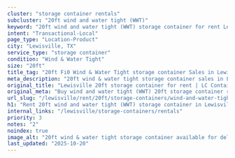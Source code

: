 ```yaml
---
cluster: "storage container rentals"
subcluster: "20ft wind and water tight (WWT)"
keyword: "20ft wind and water tight (WWT) storage container for rent Lewisville, TX"
intent: "Transactional-Local"
page_type: "Location-Product"
city: "Lewisville, TX"
service_type: "storage container"
condition: "Wind & Water Tight"
size: "20ft"
title_tag: "20ft Fi0 Wind & Water Tight storage container Sales in Lewisville | LC Container"
meta_description: "20ft wind & water tight storage container sales in Lewisville. Fast delivery, competitive pricing. Serving storage containers area. Quote ID: 3ZW. Call (214) 524-4168 for your free quote today."
original_title: "Lewisville 20ft storage container for rent | LC Container"
original_meta: "Buy wind and water tight (WWT) 20ft storage container rent with local delivery in Lewisville, TX. LC Container — local Since 2003. Request a fast quote today."
url_slug: "/lewisville/rent/20ft/storage-containers/wind-and-water-tight-wwt"
h1: "Rent 20ft wind and water tight (WWT) storage container in Lewisville"
internal_links: "/lewisville/storage-containers/rentals"
priority: 3
notes: "2"
noindex: true
image_alt: "20ft wind & water tight storage container available for delivery in Lewisville"
last_updated: "2025-10-20"
---
```


<!-- TODO: Add unique city/inventory copy, images, and internal links here. -->
